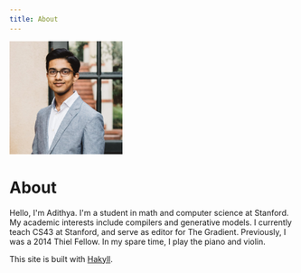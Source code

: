 ```yaml
---
title: About
---
```


<p><span class="marginnote"><img src="images/adithya_photo.jpg" alt="Adithya C. Ganesh"width="200px"></span></p>

<h1>About</h1>

<p>Hello, I'm Adithya.  I'm a student in math and computer science at Stanford.  My academic interests include compilers and generative models.  I currently teach CS43 at Stanford, and serve as editor for The Gradient.  Previously, I was a 2014 Thiel Fellow. In my spare time, I play the piano and violin.</p>

This site is built with [Hakyll](https://jaspervdj.be/hakyll/).
